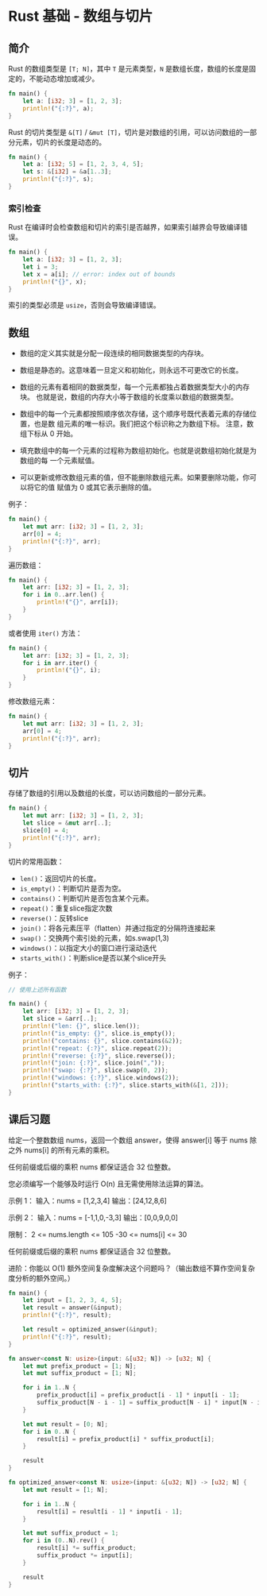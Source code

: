# Rust 基础 - 数组与切片

## 简介

Rust 的数组类型是 `[T; N]`，其中 `T` 是元素类型，`N` 是数组长度，数组的长度是固定的，不能动态增加或减少。

```rust
fn main() {
    let a: [i32; 3] = [1, 2, 3];
    println!("{:?}", a);
}
```

Rust 的切片类型是 `&[T]` / `&mut [T]`，切片是对数组的引用，可以访问数组的一部分元素，切片的长度是动态的。

```rust
fn main() {
    let a: [i32; 5] = [1, 2, 3, 4, 5];
    let s: &[i32] = &a[1..3];
    println!("{:?}", s);
}
```

### 索引检查

Rust 在编译时会检查数组和切片的索引是否越界，如果索引越界会导致编译错误。

```rust
fn main() {
    let a: [i32; 3] = [1, 2, 3];
    let i = 3;
    let x = a[i]; // error: index out of bounds
    println!("{}", x);
}
```

索引的类型必须是 `usize`，否则会导致编译错误。

## 数组

* 数组的定义其实就是分配一段连续的相同数据类型的内存块。

* 数组是静态的。这意味着一旦定义和初始化，则永远不可更改它的长度。

* 数组的元素有着相同的数据类型，每一个元素都独占着数据类型大小的内存块。 也就是说，数组的内存大小等于数组的长度乘以数组的数据类型。

* 数组中的每一个元素都按照顺序依次存储，这个顺序号既代表着元素的存储位置，也是数 组元素的唯一标识。我们把这个标识称之为数组下标。
  注意，数组下标从 0 开始。

* 填充数组中的每一个元素的过程称为数组初始化。也就是说数组初始化就是为数组的每 一个元素赋值。

* 可以更新或修改数组元素的值，但不能删除数组元素。如果要删除功能，你可以将它的值 赋值为 0 或其它表示删除的值。

例子：

```rust
fn main() {
    let mut arr: [i32; 3] = [1, 2, 3];
    arr[0] = 4;
    println!("{:?}", arr);
}
```

遍历数组：

```rust
fn main() {
    let arr: [i32; 3] = [1, 2, 3];
    for i in 0..arr.len() {
        println!("{}", arr[i]);
    }
}
```

或者使用 `iter()` 方法：

```rust
fn main() {
    let arr: [i32; 3] = [1, 2, 3];
    for i in arr.iter() {
        println!("{}", i);
    }
}
```

修改数组元素：

```rust
fn main() {
    let mut arr: [i32; 3] = [1, 2, 3];
    arr[0] = 4;
    println!("{:?}", arr);
}
```

## 切片

存储了数组的引用以及数组的长度，可以访问数组的一部分元素。

```rust
fn main() {
    let mut arr: [i32; 3] = [1, 2, 3];
    let slice = &mut arr[..];
    slice[0] = 4;
    println!("{:?}", arr);
}
```

切片的常用函数：

* `len()`：返回切片的长度。
* `is_empty()`：判断切片是否为空。
* `contains()`：判断切片是否包含某个元素。
* `repeat()`：重复slice指定次数
* `reverse()`：反转slice
* `join()`：将各元素压平（flatten）并通过指定的分隔符连接起来
* `swap()`：交换两个索引处的元素，如s.swap(1,3)
* `windows()`：以指定大小的窗口进行滚动迭代
* `starts_with()`：判断slice是否以某个slice开头

例子：

```rust
// 使用上述所有函数

fn main() {
    let arr: [i32; 3] = [1, 2, 3];
    let slice = &arr[..];
    println!("len: {}", slice.len());
    println!("is_empty: {}", slice.is_empty());
    println!("contains: {}", slice.contains(&2));
    println!("repeat: {:?}", slice.repeat(2));
    println!("reverse: {:?}", slice.reverse());
    println!("join: {:?}", slice.join(","));
    println!("swap: {:?}", slice.swap(0, 2));
    println!("windows: {:?}", slice.windows(2));
    println!("starts_with: {:?}", slice.starts_with(&[1, 2]));
}
```

## 课后习题

给定一个整数数组 nums，返回一个数组 answer，使得 answer[i] 等于 nums 除之外 nums[i] 的所有元素的乘积。

任何前缀或后缀的乘积 nums 都保证适合 32 位整数。

您必须编写一个能够及时运行 O(n) 且无需使用除法运算的算法。

示例 1： 输入：nums = [1,2,3,4] 输出：[24,12,8,6]

示例 2： 输入：nums = [-1,1,0,-3,3] 输出：[0,0,9,0,0]

限制： 2 <= nums.length <= 105 -30 <= nums[i] <= 30

任何前缀或后缀的乘积 nums 都保证适合 32 位整数。

进阶：你能以 O(1) 额外空间复杂度解决这个问题吗？（输出数组不算作空间复杂度分析的额外空间。）

```rust
fn main() {
    let input = [1, 2, 3, 4, 5];
    let result = answer(&input);
    println!("{:?}", result);

    let result = optimized_answer(&input);
    println!("{:?}", result);
}

fn answer<const N: usize>(input: &[u32; N]) -> [u32; N] {
    let mut prefix_product = [1; N];
    let mut suffix_product = [1; N];

    for i in 1..N {
        prefix_product[i] = prefix_product[i - 1] * input[i - 1];
        suffix_product[N - i - 1] = suffix_product[N - i] * input[N - i];
    }

    let mut result = [0; N];
    for i in 0..N {
        result[i] = prefix_product[i] * suffix_product[i];
    }

    result
}

fn optimized_answer<const N: usize>(input: &[u32; N]) -> [u32; N] {
    let mut result = [1; N];

    for i in 1..N {
        result[i] = result[i - 1] * input[i - 1];
    }

    let mut suffix_product = 1;
    for i in (0..N).rev() {
        result[i] *= suffix_product;
        suffix_product *= input[i];
    }

    result
}
```